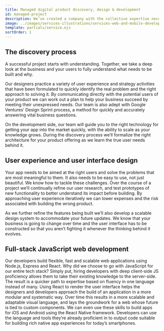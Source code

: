 ```yaml
---
title: Managed digital product discovery, design & development
id: managed-project
description: We’ve created a company with the collective expertise necessary to build and ship great products for web and mobile. Whether you’re a small team getting your first app out the door or a larger organization that needs an outside perspective, our expert designers and developers have a track record of delivering great work efficiently.
image: ../images/services-illustrations/services-web-and-mobile-development.svg
template: partials/service.ejs
sortOrder: 1
---
```


<h2>The discovery process</h2>

<p>A successful project starts with understanding. Together, we take a deep look at the business and your users to fully understand what needs to be built and why.</p>

<p>Our designers practice a variety of user experience and strategy activities that have been formulated to quickly identify the real problem and the right approach to solving it. By communicating directly with the potential users of your product we can work out a plan to help your business succeed by meeting their unexpressed needs. Our team is also adept with Google Ventures’ Design Sprint process, a method for quickly and accurately answering vital business questions.</p>

<p>On the development side, our team will guide you to the right technology for getting your app into the market quickly, with the ability to scale as your knowledge grows. During the discovery process we’ll formalize the right architecture for your product offering as we learn the true user needs behind it.</p>

<h2>User experience and user interface design</h2>

<p>Your app needs to be aimed at the right users and solve the problems that are most meaningful to them. It also needs to be easy to use, not just beautiful. We know how to tackle these challenges. Over the course of a project we’ll continually refine our user research, and test prototypes of new functionality to better understand its impact before building. By approaching user experience iteratively we can lower expenses and the risk associated with building the wrong product.</p>

<p>As we further refine the features being built we’ll also develop a scalable design system to accommodate your future updates. We know that your business is going to change over time and the user interface has to be constructed so that you aren’t fighting it whenever the thinking behind it evolves.</p>

<h2>Full-stack JavaScript web development</h2>

<p>Our developers build flexible, fast and scalable web applications using Node.js, Express and React. Why did we choose to go with JavaScript for our entire tech stack? Simply put, hiring developers with deep client-side JS proficiency allows them to take their existing knowledge to the server-side. The result is a quicker path to expertise based on fluency in one language instead of many.
Using React to render the user interface helps the designers and developers approach the build of an application in a more modular and systematic way. Over time this results in a more scalable and adaptable visual language, and lays the groundwork for a web whose future is tied to custom components.
We can even use these skills to build apps for iOS and Android using the React Native framework. Developers can use the language and tools they’re already proficient in to output code suitable for building rich native app experiences for today’s smartphones.</p>
